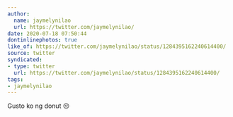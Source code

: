 ```yaml
---
author:
  name: jaymelynilao
  url: https://twitter.com/jaymelynilao/
date: 2020-07-18 07:50:44
dontinlinephotos: true
like_of: https://twitter.com/jaymelynilao/status/1284395162240614400/
source: twitter
syndicated:
- type: twitter
  url: https://twitter.com/jaymelynilao/status/1284395162240614400/
tags:
- jaymelynilao
---
```


Gusto ko ng donut 😔